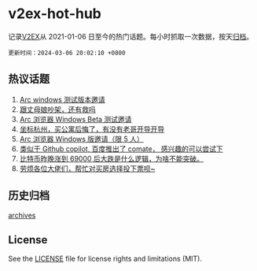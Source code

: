 # v2ex-hot-hub

 记录[V2EX](https://www.v2ex.com/)从 2021-01-06 日至今的热门话题。每小时抓取一次数据，按天[归档](archives)。

`更新时间：2024-03-06 20:02:10 +0800`

## 热议话题

1. [Arc windows 测试版本邀请](https://www.v2ex.com/t/1020962)
1. [跟丈母娘吵架，还有救吗](https://www.v2ex.com/t/1020932)
1. [Arc 浏览器 Windows Beta 测试邀请](https://www.v2ex.com/t/1020905)
1. [坐标杭州，买公寓后悔了，有没有老哥开导开导](https://www.v2ex.com/t/1021002)
1. [Arc 浏览器 Windows 版邀请（限 5 人）](https://www.v2ex.com/t/1020899)
1. [类似于 Github copilot, 百度推出了 comate， 感兴趣的可以尝试下](https://www.v2ex.com/t/1020955)
1. [比特币昨晚涨到 69000 后大跌是什么逻辑，为啥不能突破。](https://www.v2ex.com/t/1020953)
1. [劳烦各位大佬们，帮忙对买房选择投下票呗~](https://www.v2ex.com/t/1020992)

## 历史归档

[archives](archives)

## License

See the [LICENSE](LICENSE) file for license rights and limitations (MIT).
